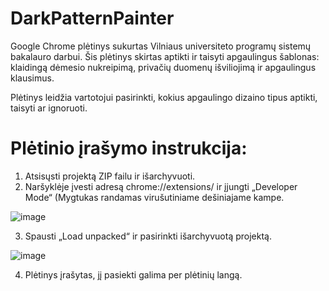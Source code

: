 # DarkPatternPainter
Google Chrome plėtinys sukurtas Vilniaus universiteto programų sistemų bakalauro darbui. Šis plėtinys skirtas aptikti ir taisyti apgaulingus šablonas: klaidingą dėmesio nukreipimą, privačių duomenų išviliojimą ir apgaulingus klausimus.

Plėtinys leidžia vartotojui pasirinkti, kokius apgaulingo dizaino tipus aptikti, taisyti ar ignoruoti.

# Plėtinio įrašymo instrukcija:

1. Atsisųsti projektą ZIP failu ir išarchyvuoti.
2. Naršyklėje įvesti adresą chrome://extensions/ ir įjungti „Developer Mode“ (Mygtukas randamas virušutiniame dešiniajame kampe.

![image](https://github.com/Ugniusst/DarkPatternPainter/assets/71493945/1a8dadb6-c7a1-4183-ac45-ae1388140ce8)


3. Spausti „Load unpacked“ ir pasirinkti išarchyvuotą projektą.

![image](https://github.com/Ugniusst/DarkPatternPainter/assets/71493945/e9f7f69f-c129-4cc5-9b13-48fac99bd73a)


4. Plėtinys įrašytas, jį pasiekti galima per plėtinių langą.
